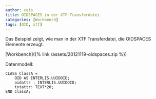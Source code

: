 ```yaml
---
author: ceis
title: OIDSPACES in der XTF-Transferdatei
categories: [Workbench]
tags: [OID, xtf]
---
```


Das Beispiel zeigt, wie man in der XTF Transferdatei, die OIDSPACES Elemente erzeugt.

[Workbench]({% link /assets/20121119-oidspaces.zip %})


Datenmodell:

	CLASS ClassA =
		OID AS INTERLIS.UUIDOID;
		oidattr : INTERLIS.UUIDOID;
		txtattr: TEXT*20;
	END ClassA;


